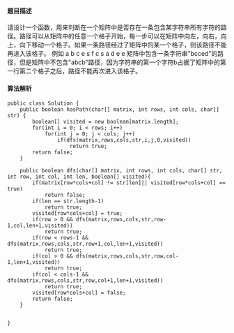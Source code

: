 #### 题目描述
请设计一个函数，用来判断在一个矩阵中是否存在一条包含某字符串所有字符的路径。路径可以从矩阵中的任意一个格子开始，每一步可以在矩阵中向左，向右，向上，向下移动一个格子。如果一条路径经过了矩阵中的某一个格子，则该路径不能再进入该格子。 例如 a b c e s f c s a d e e 矩阵中包含一条字符串"bcced"的路径，但是矩阵中不包含"abcb"路径，因为字符串的第一个字符b占据了矩阵中的第一行第二个格子之后，路径不能再次进入该格子。

#### 算法解析
```
public class Solution {
    public boolean hasPath(char[] matrix, int rows, int cols, char[] str) {
        boolean[] visited = new boolean[matrix.length];
        for(int i = 0; i < rows; i++)
            for(int j = 0; j < cols; j++)
                if(dfs(matrix,rows,cols,str,i,j,0,visited))
                    return true;
        return false;
    }
 
    public boolean dfs(char[] matrix, int rows, int cols, char[] str, int row, int col, int len, boolean[] visited){
        if(matrix[row*cols+col] != str[len]|| visited[row*cols+col] == true) 
            return false;
        if(len == str.length-1) 
            return true;
        visited[row*cols+col] = true;
        if(row > 0 && dfs(matrix,rows,cols,str,row-1,col,len+1,visited)) 
            return true;
        if(row < rows-1 && dfs(matrix,rows,cols,str,row+1,col,len+1,visited)) 
            return true;
        if(col > 0 && dfs(matrix,rows,cols,str,row,col-1,len+1,visited)) 
            return true;
        if(col < cols-1 && dfs(matrix,rows,cols,str,row,col+1,len+1,visited)) 
            return true;
        visited[row*cols+col] = false;
        return false;
    }


}
```
